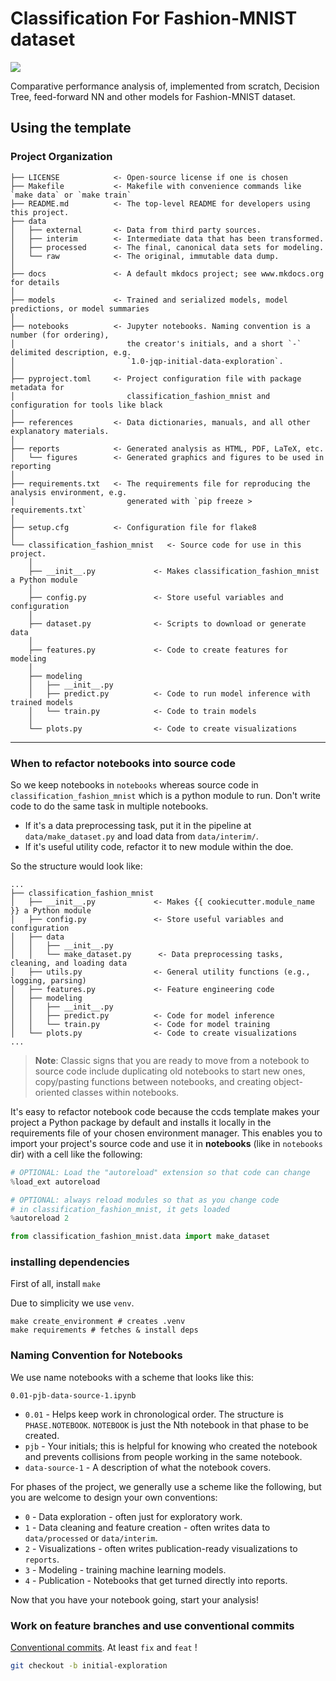# Classification For Fashion-MNIST dataset

<a target="_blank" href="https://cookiecutter-data-science.drivendata.org/">
    <img src="https://img.shields.io/badge/CCDS-Project%20template-328F97?logo=cookiecutter" />
</a>

Comparative performance analysis of, implemented from scratch, Decision Tree, feed-forward NN and other models for Fashion-MNIST dataset.

[](https://cookiecutter-data-science.drivendata.org/opinions/)

## Using the template

### Project Organization

```
├── LICENSE            <- Open-source license if one is chosen
├── Makefile           <- Makefile with convenience commands like `make data` or `make train`
├── README.md          <- The top-level README for developers using this project.
├── data
│   ├── external       <- Data from third party sources.
│   ├── interim        <- Intermediate data that has been transformed.
│   ├── processed      <- The final, canonical data sets for modeling.
│   └── raw            <- The original, immutable data dump.
│
├── docs               <- A default mkdocs project; see www.mkdocs.org for details
│
├── models             <- Trained and serialized models, model predictions, or model summaries
│
├── notebooks          <- Jupyter notebooks. Naming convention is a number (for ordering),
│                         the creator's initials, and a short `-` delimited description, e.g.
│                         `1.0-jqp-initial-data-exploration`.
│
├── pyproject.toml     <- Project configuration file with package metadata for
│                         classification_fashion_mnist and configuration for tools like black
│
├── references         <- Data dictionaries, manuals, and all other explanatory materials.
│
├── reports            <- Generated analysis as HTML, PDF, LaTeX, etc.
│   └── figures        <- Generated graphics and figures to be used in reporting
│
├── requirements.txt   <- The requirements file for reproducing the analysis environment, e.g.
│                         generated with `pip freeze > requirements.txt`
│
├── setup.cfg          <- Configuration file for flake8
│
└── classification_fashion_mnist   <- Source code for use in this project.
    │
    ├── __init__.py             <- Makes classification_fashion_mnist a Python module
    │
    ├── config.py               <- Store useful variables and configuration
    │
    ├── dataset.py              <- Scripts to download or generate data
    │
    ├── features.py             <- Code to create features for modeling
    │
    ├── modeling
    │   ├── __init__.py
    │   ├── predict.py          <- Code to run model inference with trained models
    │   └── train.py            <- Code to train models
    │
    └── plots.py                <- Code to create visualizations
```

---

### When to refactor notebooks into source code

So we keep notebooks in `notebooks` whereas source code in `classification_fashion_mnist` which is a python module to run.
Don't write code to do the same task in multiple notebooks.

- If it's a data preprocessing task, put it in the pipeline at `data/make_dataset.py` and load data from `data/interim/`.
- If it's useful utility code, refactor it to new module within the doe.

So the structure would look like:

```
...
├── classification_fashion_mnist
│   ├── __init__.py             <- Makes {{ cookiecutter.module_name }} a Python module
│   ├── config.py               <- Store useful variables and configuration
│   ├── data
│   │   ├── __init__.py
│   │   └── make_dataset.py      <- Data preprocessing tasks, cleaning, and loading data
│   ├── utils.py                <- General utility functions (e.g., logging, parsing)
│   ├── features.py             <- Feature engineering code
│   ├── modeling
│   │   ├── __init__.py
│   │   ├── predict.py          <- Code for model inference
│   │   └── train.py            <- Code for model training
│   └── plots.py                <- Code to create visualizations
...
```

> **Note**: Classic signs that you are ready to move from a notebook to source code include duplicating old notebooks to start new ones, copy/pasting functions between notebooks, and creating object-oriented classes within notebooks.

It's easy to refactor notebook code because the ccds template makes your project a Python package by default and installs it locally in the requirements file of your chosen environment manager. This enables you to import your project's source code and use it in **notebooks** (like in `notebooks` dir) with a cell like the following:

```python
# OPTIONAL: Load the "autoreload" extension so that code can change
%load_ext autoreload

# OPTIONAL: always reload modules so that as you change code
# in classification_fashion_mnist, it gets loaded
%autoreload 2

from classification_fashion_mnist.data import make_dataset
```

### installing dependencies

First of all, install `make`

Due to simplicity we use `venv`.

```shell
make create_environment # creates .venv
make requirements # fetches & install deps
```

### Naming Convention for Notebooks

We use name notebooks with a scheme that looks like this:

```
0.01-pjb-data-source-1.ipynb
```

- `0.01` - Helps keep work in chronological order. The structure is `PHASE.NOTEBOOK`. `NOTEBOOK` is just the Nth notebook in that phase to be created.
- `pjb` - Your initials; this is helpful for knowing who created the notebook and prevents collisions from people working in the same notebook.
- `data-source-1` - A description of what the notebook covers.

For phases of the project, we generally use a scheme like the following, but you are welcome to design your own conventions:

- `0` - Data exploration - often just for exploratory work.
- `1` - Data cleaning and feature creation - often writes data to `data/processed` or `data/interim`.
- `2` - Visualizations - often writes publication-ready visualizations to `reports`.
- `3` - Modeling - training machine learning models.
- `4` - Publication - Notebooks that get turned directly into reports.

Now that you have your notebook going, start your analysis!

### Work on feature branches and use conventional commits

[Conventional commits](https://www.conventionalcommits.org/en/v1.0.0/).
At least `fix` and `feat` !

```bash
git checkout -b initial-exploration
```
